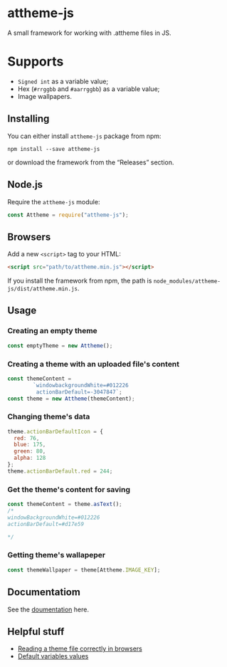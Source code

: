 # attheme-js
A small framework for working with .attheme files in JS.
# Supports
- `Signed int` as a variable value;
- Hex (`#rrggbb` and `#aarrggbb`) as a variable value;
- Image wallpapers.

## Installing
You can either install `attheme-js` package from npm:
```
npm install --save attheme-js
```
or download the framework from the “Releases” section.
## Node.js
Require the `attheme-js` module:
```js
const Attheme = require("attheme-js");
```
## Browsers
Add a new `<script>` tag to your HTML:
```html
<script src="path/to/attheme.min.js"></script>
```
If you install the framework from npm, the path is `node_modules/attheme-js/dist/attheme.min.js`.
## Usage
### Creating an empty theme
```js
const emptyTheme = new Attheme();
```
### Creating a theme with an uploaded file's content
```js
const themeContent =
        `windowbackgroundWhite=#012226
         actionBarDefault=-3047847`;
const theme = new Attheme(themeContent);
```
### Changing theme's data
```js
theme.actionBarDefaultIcon = {
  red: 76,
  blue: 175,
  green: 80,
  alpha: 128
};
theme.actionBarDefault.red = 244;
```
### Get the theme's content for saving
```js
const themeContent = theme.asText();
/*
windowBackgroundWhite=#012226
actionBarDefault=#d17e59

*/
```
### Getting theme's wallapeper
```js
const themeWallpaper = theme[Attheme.IMAGE_KEY];
```
## Documentatiom
See the [doumentation](https://github.com/SnejUgal/attheme-js/wiki/Documentation) here.
## Helpful stuff
- [Reading a theme file correctly in browsers](https://github.com/SnejUgal/attheme-js/wiki/Reading-a-theme-file-properly-in-browsers)
- [Default variables values](https://github.com/SnejUgal/attheme-js/wiki/Default-values-of-variables)